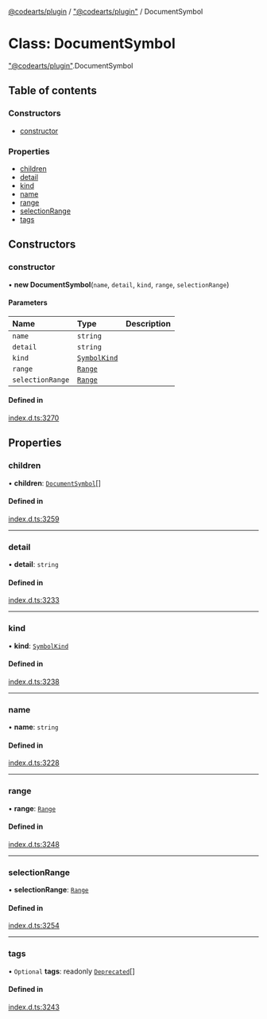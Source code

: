 [@codearts/plugin](../README.md) / ["@codearts/plugin"](../modules/_codearts_plugin_.md) / DocumentSymbol

# Class: DocumentSymbol

["@codearts/plugin"](../modules/_codearts_plugin_.md).DocumentSymbol

## Table of contents

### Constructors

- [constructor](codearts_plugin_.DocumentSymbol.md#constructor)

### Properties

- [children](codearts_plugin_.DocumentSymbol.md#children)
- [detail](codearts_plugin_.DocumentSymbol.md#detail)
- [kind](codearts_plugin_.DocumentSymbol.md#kind)
- [name](codearts_plugin_.DocumentSymbol.md#name)
- [range](codearts_plugin_.DocumentSymbol.md#range)
- [selectionRange](codearts_plugin_.DocumentSymbol.md#selectionrange)
- [tags](codearts_plugin_.DocumentSymbol.md#tags)

## Constructors

### constructor

• **new DocumentSymbol**(`name`, `detail`, `kind`, `range`, `selectionRange`)

#### Parameters

| Name | Type | Description |
| :------ | :------ | :------ |
| `name` | `string` |  |
| `detail` | `string` |  |
| `kind` | [`SymbolKind`](../enums/codearts_plugin_.SymbolKind.md) |  |
| `range` | [`Range`](codearts_plugin_.Range.md) |  |
| `selectionRange` | [`Range`](codearts_plugin_.Range.md) |  |

#### Defined in

[index.d.ts:3270](https://github.com/huaweicloud/cloudide-plugin-api/blob/b58031b/index.d.ts#L3270)

## Properties

### children

• **children**: [`DocumentSymbol`](codearts_plugin_.DocumentSymbol.md)[]

#### Defined in

[index.d.ts:3259](https://github.com/huaweicloud/cloudide-plugin-api/blob/b58031b/index.d.ts#L3259)

___

### detail

• **detail**: `string`

#### Defined in

[index.d.ts:3233](https://github.com/huaweicloud/cloudide-plugin-api/blob/b58031b/index.d.ts#L3233)

___

### kind

• **kind**: [`SymbolKind`](../enums/codearts_plugin_.SymbolKind.md)

#### Defined in

[index.d.ts:3238](https://github.com/huaweicloud/cloudide-plugin-api/blob/b58031b/index.d.ts#L3238)

___

### name

• **name**: `string`

#### Defined in

[index.d.ts:3228](https://github.com/huaweicloud/cloudide-plugin-api/blob/b58031b/index.d.ts#L3228)

___

### range

• **range**: [`Range`](codearts_plugin_.Range.md)

#### Defined in

[index.d.ts:3248](https://github.com/huaweicloud/cloudide-plugin-api/blob/b58031b/index.d.ts#L3248)

___

### selectionRange

• **selectionRange**: [`Range`](codearts_plugin_.Range.md)

#### Defined in

[index.d.ts:3254](https://github.com/huaweicloud/cloudide-plugin-api/blob/b58031b/index.d.ts#L3254)

___

### tags

• `Optional` **tags**: readonly [`Deprecated`](../enums/codearts_plugin_.SymbolTag.md#deprecated)[]

#### Defined in

[index.d.ts:3243](https://github.com/huaweicloud/cloudide-plugin-api/blob/b58031b/index.d.ts#L3243)
